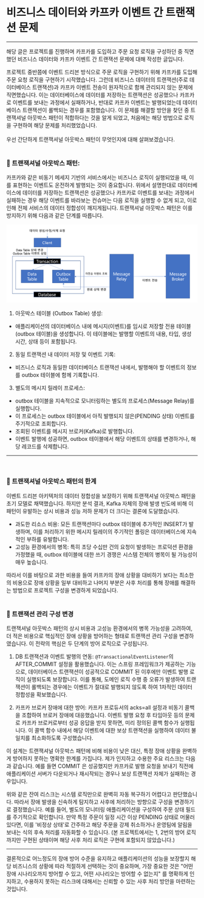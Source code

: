 # 비즈니스 데이터와 카프카 이벤트 간 트랜잭션 문제

--- 
해당 글은 프로젝트를 진행하며 카프카를 도입하고 주문 요청 로직을 구성하던 중 직면했던
비즈니스 데이터와 카프카 이벤트 간 트랜잭션 문제에 대해 작성한 글입니다.
<br>

프로젝트 중반쯤에 이벤트 드리븐 방식으로 주문 로직을 구현하기 위해 카프카를 도입해 주문 요청 로직을
구현하기 시작했습니다. 그런데 비즈니스 데이터의 트랜잭션(주로 데이터베이스 트랜잭션)과 카프카 이벤트 
전송이 원자적으로 함께 관리되지 않는 문제에 직면했습니다. 이는 데이터베이스에 데이터를 저장하는 트랜잭션은 
성공했으나 카프카로 이벤트를 보내는 과정에서 실패하거나, 반대로 카프카 이벤트는 발행되었는데 데이터베이스 
트랜잭션이 롤백되는 경우를 포함했습니다. 이 문제를 해결할 방안을 찾던 중 트랜잭셔널 아웃박스 패턴이 
적합하다는 것을 알게 되었고, 처음에는 해당 방법으로 로직을 구현하여 해당 문제를 처리했었습니다. <br>
<br>
우선 간단하게 트랜잭셔널 아웃박스 패턴이 무엇인지에 대해 살펴보겠습니다.
<br></br>

### 📌 트랜잭셔널 아웃박스 패턴:
카프카와 같은 비동기 메세지 기반의 서비스에서는 비즈니스 로직이 실행되었을 때, 이를 표현하는 이벤트도 
온전하게 발행되는 것이 중요합니다. 위에서 설명한대로 데이터베이스에 데이터를 저장하는 트랜잭션은 성공했으나
카프카로 이벤트를 보내는 과정에서 실패하는 경우 해당 이벤트를 바라보는 컨슈머는 다음 로직을 실행할 수 없게 
되고, 이로 인해 전체 서비스의 데이터 정합성이 깨지게됩니다. 트랜잭셔널 아웃박스 패턴은 이를 방지하기 위해
다음과 같은 단계를 따릅니다.
<br>

![아웃박스 패턴](images/outbox.png)

1. 아웃박스 테이블 (Outbox Table) 생성: 
- 애플리케이션의 데이터베이스 내에 메시지(이벤트)를 임시로 저장할 전용 테이블(outbox 테이블)을 생성합니다.
이 테이블에는 발행할 이벤트의 내용, 타입, 생성 시간, 상태 등이 포함됩니다.
2. 동일 트랜잭션 내 데이터 저장 및 이벤트 기록:
- 비즈니스 로직과 동일한 데이터베이스 트랜잭션 내에서, 발행해야 할 이벤트의 정보를 outbox 테이블에 
함께 기록합니다.
3. 별도의 메시지 릴레이 프로세스:
- outbox 테이블을 지속적으로 모니터링하는 별도의 프로세스(Message Relay)를 실행합니다.
- 이 프로세스는 outbox 테이블에서 아직 발행되지 않은(PENDING 상태) 이벤트를 주기적으로 조회합니다.
- 조회된 이벤트를 메시지 브로커(Kafka)로 발행합니다.
- 이벤트 발행에 성공하면, outbox 테이블에서 해당 이벤트의 상태를 변경하거나, 해당 레코드를 삭제합니다.

---
<br>

### 📌 트랜잭셔널 아웃박스 패턴의 한계
이벤트 드리븐 아키텍처의 데이터 정합성을 보장하기 위해 트랜잭셔널 아웃박스 패턴을 초기 모델로 채택했습니다.
하지만 분석 결과, Kafka 자체의 장애 발생 빈도에 비해 이 패턴이 유발하는 상시 비용과 성능 저하 문제가 더
크다는 결론에 도달했습니다.

- 과도한 리소스 비용: 모든 트랜잭션마다 outbox 테이블에 추가적인 INSERT가 발생하며, 이를 처리하기 위한 
메시지 릴레이의 주기적인 폴링은 데이터베이스에 지속적인 부하를 유발합니다.
- 고성능 환경에서의 병목: 특히 초당 수십만 건의 요청이 발생하는 프로덕션 환경을 가정했을 때, outbox 테이블에
대한 쓰기 경쟁은 시스템 전체의 병목이 될 가능성이 매우 높습니다.

따라서 이를 바탕으로 과한 비용을 들여 카프카의 장애 상황을 대비하기 보다는 최소한의 비용으로 장애 상황을 일부 대비하고
나머지 부분은 사후 처리를 통해 장애를 해결하는 방법으로 프로젝트 구성을 변경하게 되었습니다.
<br></br>

### 📌 트랜잭션 관리 구성 변경
트랜잭셔널 아웃박스 패턴의 상시 비용과 고성능 환경에서의 병목 가능성을 고려하여, 더 적은 비용으로 핵심적인
장애 상황을 방어하는 형태로 트랜잭션 관리 구성을 변경하였습니다. 이 전략의 핵심은 두 단계의 방어 로직으로 구성됩니다.

1. DB 트랜잭션과 이벤트 발행의 연동: ```@TransactionalEventListener```의 AFTER_COMMIT 설정을 활용했습니다.
이는 스프링 프레임워크가 제공하는 기능으로, 데이터베이스 트랜잭션이 성공적으로 COMMIT 된 이후에만 이벤트 발행 로직이 
실행되도록 보장합니다. 이를 통해, 도메인 로직 수행 중 오류가 발생하여 트랜잭션이 롤백되는 경우에는 이벤트가 절대로 
발행되지 않도록 하여 1차적인 데이터 정합성을 확보했습니다.

2. 카프카 브로커 장애에 대한 방어: 카프카 프로듀서의 acks=all 설정과 비동기 콜백을 조합하여 브로커 장애에 대응했습니다.
이벤트 발행 요청 후 타임아웃 등의 문제로 카프카 브로커로부터 성공 응답을 받지 못하면, 미리 정의된 콜백 함수가 실행됩니다.
이 콜백 함수 내에서 해당 이벤트에 대한 보상 트랜잭션을 실행하여 데이터 불일치를 최소화하도록 구성했습니다.

이 설계는 트랜잭셔널 아웃박스 패턴에 비해 비용이 낮은 대신, 특정 장애 상황을 완벽하게 방어하지 못하는 명확한 한계를 가집니다.
제가 인지하고 수용한 주요 리스크는 다음과 같습니다. 예를 들면 COMMIT 은 성공했지만 카프카로 발행 요청을 보내기 직전에 
애플리케이션 서버가 다운되거나 재시작되는 경우나 보상 트랜잭션 자체가 실패하는 경우입니다. <br>

위와 같은 잔여 리스크는 시스템 로직만으로 완벽히 자동 복구하기 어렵다고 판단했습니다. 따라서 장애 발생을 신속하게 탐지하고
사후에 처리하는 방향으로 구성을 변경하기로 결정했습니다. 예를 들어, 별도의 모니터링 애플리케이션을 구성하여 주문 상태 필드를
주기적으로 확인합니다. 만약 특정 주문이 일정 시간 이상 PENDING 상태로 머물러 있다면, 이를 '비정상 상태'로 간주하고 해당 
주문을 강제 취소하거나 운영팀에 알림을 보내는 식의 후속 처리를 자동화할 수 있습니다. (본 프로젝트에서는 1, 2번의 방어 로직
까지만 구현된 상태이며 해당 사후 처리 로직은 구현에 포함되지 않았습니다.) <br>

---

결론적으로 어느정도의 장애 방어 수준을 유지하고 애플리케이션의 성능을 보장할지 해당 비즈니스의 상황에 따라 적절하게 
선택하는 것이 중요하며, 가장 중요한 것은 "어떤 장애 시나리오까지 방어할 수 있고, 어떤 시나리오는 방어할 수 없는지"
를 명확하게 인지하고, 수용하지 못하는 리스크에 대해서는 신뢰할 수 있는 사후 처리 방안을 마련하는 것입니다.








